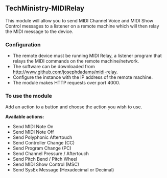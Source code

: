 ## TechMinistry-MIDIRelay

This module will allow you to send MIDI Channel Voice and MIDI Show Control messages to a listener on a remote machine which will then relay the MIDI message to the device.

### Configuration
* The remote device must be running MIDI Relay, a listener program that relays the MIDI commands on the remote machine/network.
* The software can be downloaded from <http://www.github.com/josephdadams/midi-relay>.
* Configure the instance with the IP address of the remote machine.
* The module makes HTTP requests over port 4000.

### To use the module
Add an action to a button and choose the action you wish to use.

**Available actions:**
* Send MIDI Note On
* Send MIDI Note Off
* Send Polyphonic Aftertouch
* Send Controller Change (CC)
* Send Program Change (PC)
* Send Channel Pressure / Aftertouch
* Send Pitch Bend / Pitch Wheel
* Send MIDI Show Control (MSC)
* Send SysEx Message (Hexadecimal or Decimal)